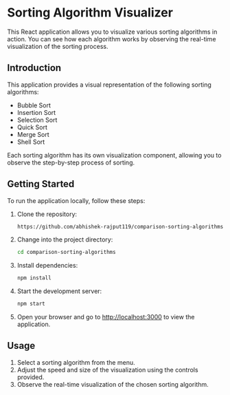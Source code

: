 # Sorting Algorithm Visualizer

This React application allows you to visualize various sorting algorithms in action.
You can see how each algorithm works by observing the real-time visualization of the sorting process.

## Introduction

This application provides a visual representation of the following sorting algorithms:

- Bubble Sort
- Insertion Sort
- Selection Sort
- Quick Sort
- Merge Sort
- Shell Sort

Each sorting algorithm has its own visualization component, allowing you to observe the step-by-step process of sorting.

## Getting Started

To run the application locally, follow these steps:

1. Clone the repository:

   ```bash
   https://github.com/abhishek-rajput119/comparison-sorting-algorithms.git

   ```

2. Change into the project directory:

   ```bash
   cd comparison-sorting-algorithms

   ```

3. Install dependencies:

   ```bash
   npm install
   ```

4. Start the development server:

   ```bash
   npm start
   ```

5. Open your browser and go to [http://localhost:3000](http://localhost:3000) to view the application.

## Usage

1. Select a sorting algorithm from the  menu.
2. Adjust the speed and size of the visualization using the controls provided.
3. Observe the real-time visualization of the chosen sorting algorithm.
